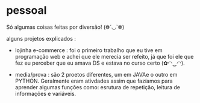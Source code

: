 # pessoal
Só algumas coisas feitas por diversão! (❁´◡`❁)


alguns projetos explicados :

- lojinha e-commerce : foi o primeiro trabalho que eu tive em programação web e achei que ele merecia ser refeito, já que foi ele que fez eu perceber que eu amava DS e estava no curso certo (✿◠‿◠).

- media/prova : são 2 proetos diferentes, um em JAVAe o outro em PYTHON. Geralmente eram ativdades assim que fazíamos para aprender algumas funções como: esrutura de repetição, leitura de informações e variáveis.
